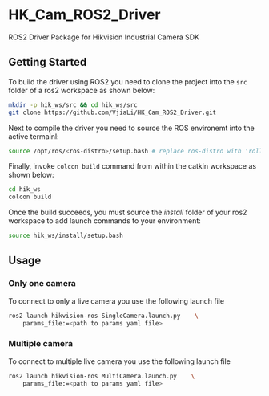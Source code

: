 # HK_Cam_ROS2_Driver
ROS2 Driver Package for Hikvision Industrial Camera SDK


## Getting Started
To build the driver using ROS2 you need to clone the project into the `src` folder of a ros2
workspace as shown below:

```bash
mkdir -p hik_ws/src && cd hik_ws/src
git clone https://github.com/VjiaLi/HK_Cam_ROS2_Driver.git
```

Next to compile the driver you need to source the ROS environemt into the active termainl:
```bash
source /opt/ros/<ros-distro>/setup.bash # replace ros-distro with 'rolling', 'humble', 'iron' or 'jazzy'
```

Finally, invoke `colcon build` command from within the catkin workspace as shown below:
```bash
cd hik_ws
colcon build
```

Once the build succeeds, you must source the _install_ folder of your ros2 workspace to add launch
commands to your environment:
```bash
source hik_ws/install/setup.bash
```

## Usage

### Only one camera
To connect to only a live camera you use the following launch file
```bash
ros2 launch hikvision-ros SingleCamera.launch.py    \
    params_file:=<path to params yaml file>
```

### Multiple camera
To connect to multiple live camera you use the following launch file
```bash
ros2 launch hikvision-ros MultiCamera.launch.py    \
    params_file:=<path to params yaml file>
```